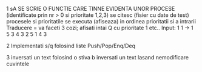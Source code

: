 1 sA SE SCRIE O FUNCTIE CARE TINNE EVIDENTA UNOR PROCESE
(identificate prin nr > 0 si prioritate 1,2,3)
se citesc (fisier cu date de test) procesele si prioritatile
se executa (afiseaza) in ordinea prioritatii si a intrarii
Traducere = va faceti 3 cozi; afisati intai Q cu prioritate 1 etc..
Input:
1 1 -> 1 5 3 4
3 2
5 1
4 3

2 Implementati s/q folosind liste
Push/Pop/Enq/Deq

3 inversati un text folosind o stiva
b inversati un text lasand nemodificare cuvintele